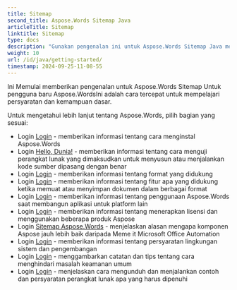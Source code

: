 ```yaml
---
title: Sitemap
second_title: Aspose.Words Sitemap Java
articleTitle: Sitemap
linktitle: Sitemap
type: docs
description: "Gunakan pengenalan ini untuk Aspose.Words Sitemap Java mendasar untuk mulai mewujudkan nilai Aspose.Words untuk bisnis Anda."
weight: 10
url: /id/java/getting-started/
timestamp: 2024-09-25-11-08-55
---
```


Ini Memulai memberikan pengenalan untuk Aspose.Words Sitemap Untuk pengguna baru Aspose.WordsIni adalah cara tercepat untuk mempelajari persyaratan dan kemampuan dasar.

Untuk mengetahui lebih lanjut tentang Aspose.Words, pilih bagian yang sesuai:

- Login [Login](/words/id/java/installation/) - memberikan informasi tentang cara menginstal Aspose.Words
- Login [Hello, Dunia!](/words/id/java/hello-world/) - memberikan informasi tentang cara menguji perangkat lunak yang dimaksudkan untuk menyusun atau menjalankan kode sumber dipasang dengan benar
- Login [Login](/words/id/java/supported-document-formats/) - memberikan informasi tentang format yang didukung
- Login [Login](/words/id/java/features/) - memberikan informasi tentang fitur apa yang didukung ketika memuat atau menyimpan dokumen dalam berbagai format
- Login [Login](/words/java/platforms-and-interoperability/) - memberikan informasi tentang penggunaan Aspose.Words saat membangun aplikasi untuk platform lain
- Login [Login](/words/id/java/licensing/) - memberikan informasi tentang menerapkan lisensi dan menggunakan beberapa produk Aspose
- Login [Sitemap Aspose.Words](/words/java/aspose-words-or-other-solutions/) - menjelaskan alasan mengapa komponen Aspose jauh lebih baik daripada Meme it Microsoft Office Automation
- Login [Login](/words/id/java/system-requirements/) - memberikan informasi tentang persyaratan lingkungan sistem dan pengembangan
- Login [Login](/words/id/java/security/) - menggambarkan catatan dan tips tentang cara menghindari masalah keamanan umum
- Login [Login](/words/id/java/how-to-run-the-examples/) - menjelaskan cara mengunduh dan menjalankan contoh dan persyaratan perangkat lunak apa yang harus dipenuhi
